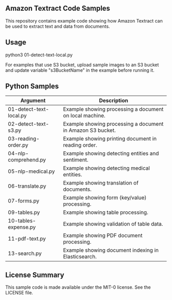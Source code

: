 ## Amazon Textract Code Samples

This repository contains example code showing how Amazon Textract can be used to extract text and data from documents.

## Usage

python3 01-detect-text-local.py

For examples that use S3 bucket, upload sample images to an S3 bucket and update variable "s3BucketName" in the example before running it.

## Python Samples

| Argument  | Description |
  | ------------- | ------------- |
  | 01-detect-text-local.py  | Example showing processing a document on local machine. |
  | 02-detect-text-s3.py  | Example showing processing a document in Amazon S3 bucket. |
  | 03-reading-order.py  | Example showing printing document in reading order.  |
  | 04-nlp-comprehend.py | Example showing detecting entities and sentiment. |
  | 05-nlp-medical.py  | Example showing detecting medical entities. |
  | 06-translate.py  | Example showing translation of documents. |
  | 07-forms.py  | Example showing form (key/value) processing. |
  | 09-tables.py  | Example showing table processing. |
  | 10-tables-expense.py  | Example showing validation of table data. |
  | 11-pdf-text.py  | Example showing PDF document processing. |
  | 13-search.py  | Example showing document indexing in Elasticsearch. |

## License Summary

This sample code is made available under the MIT-0 license. See the LICENSE file.
